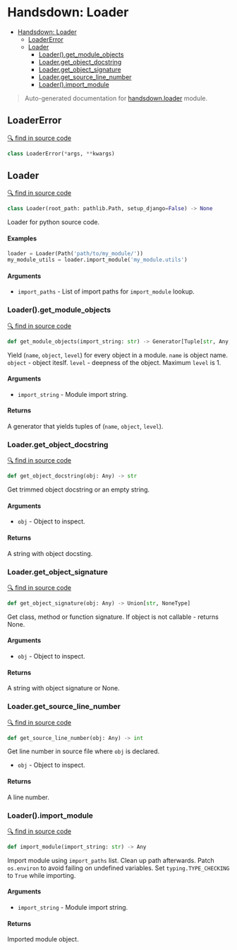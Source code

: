 # Handsdown: Loader

- [Handsdown: Loader](#handsdown-loader)
  - [LoaderError](#loadererror)
  - [Loader](#loader)
    - [Loader().get_module_objects](#loaderget_module_objects)
    - [Loader.get_object_docstring](#loaderget_object_docstring)
    - [Loader.get_object_signature](#loaderget_object_signature)
    - [Loader.get_source_line_number](#loaderget_source_line_number)
    - [Loader().import_module](#loaderimport_module)

> Auto-generated documentation for [handsdown.loader](../handsdown/loader.py) module.

## LoaderError

[🔍 find in source code](../handsdown/loader.py#L18)

```python
class LoaderError(*args, **kwargs)
```
## Loader

[🔍 find in source code](../handsdown/loader.py#L22)

```python
class Loader(root_path: pathlib.Path, setup_django=False) -> None
```
Loader for python source code.

#### Examples


```python
loader = Loader(Path('path/to/my_module/'))
my_module_utils = loader.import_module('my_module.utils')
```

#### Arguments

- `import_paths` - List of import paths for `import_module` lookup.

### Loader().get_module_objects

[🔍 find in source code](../handsdown/loader.py#L147)

```python
def get_module_objects(import_string: str) -> Generator[Tuple[str, Any, int], NoneType, NoneType]
```
Yield (`name`, `object`, `level`) for every object in a module. `name` is object name.
`object` - object iteslf. `level` - deepness of the object. Maximum `level` is 1.

#### Arguments

- `import_string` - Module import string.

#### Returns

A generator that yields tuples of (`name`, `object`, `level`).

### Loader.get_object_docstring

[🔍 find in source code](../handsdown/loader.py#L69)

```python
def get_object_docstring(obj: Any) -> str
```
Get trimmed object docstring or an empty string.

#### Arguments

- `obj` - Object to inspect.

#### Returns

A string with object docsting.

### Loader.get_object_signature

[🔍 find in source code](../handsdown/loader.py#L52)

```python
def get_object_signature(obj: Any) -> Union[str, NoneType]
```
Get class, method or function signature. If object is not callable -
returns None.

#### Arguments

- `obj` - Object to inspect.

#### Returns

A string with object signature or None.

### Loader.get_source_line_number

[🔍 find in source code](../handsdown/loader.py#L201)

```python
def get_source_line_number(obj: Any) -> int
```
Get line number in source file where `obj` is declared.

- `obj` - Object to inspect.

#### Returns

A line number.

### Loader().import_module

[🔍 find in source code](../handsdown/loader.py#L82)

```python
def import_module(import_string: str) -> Any
```
Import module using `import_paths` list. Clean up path afterwards.
Patch `os.environ` to avoid failing on undefined variables.
Set `typing.TYPE_CHECKING` to `True` while importing.

#### Arguments

- `import_string` - Module import string.

#### Returns

Imported module object.
